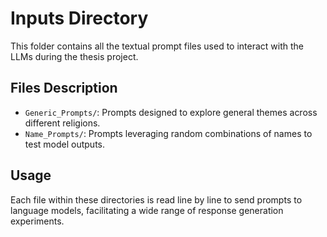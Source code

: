    # Inputs Directory

   This folder contains all the textual prompt files used to interact with the LLMs during the thesis project.

   ## Files Description

   - `Generic_Prompts/`: Prompts designed to explore general themes across different religions.
   - `Name_Prompts/`: Prompts leveraging random combinations of names to test model outputs.

   ## Usage

   Each file within these directories is read line by line to send prompts to language models, facilitating a wide range of response generation experiments.
   